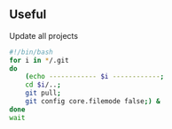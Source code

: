 ## Useful

Update all projects

```bash
#!/bin/bash
for i in */.git
do
	(echo ------------ $i ------------; 
    cd $i/..; 
    git pull; 
    git config core.filemode false;) &
done
wait
```


